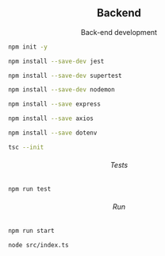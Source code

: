 <h2 align="center">Backend</h2>

<p align="center">Back-end development</p>

```bash
    npm init -y
```

```bash
    npm install --save-dev jest

    npm install --save-dev supertest

    npm install --save-dev nodemon
```

```bash
    npm install --save express

    npm install --save axios

    npm install --save dotenv
```

```bash
    tsc --init
```

<h6 align="center">Tests</h6>

```bash
    npm run test
```

<h6 align="center">Run</h6>

```bash
    npm run start
```

```bash
    node src/index.ts
```
